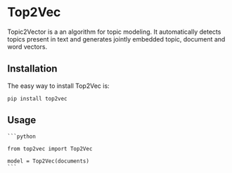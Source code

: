 Top2Vec
=======

Topic2Vector is a an algorithm for topic modeling. It automatically detects topics present in text
and generates jointly embedded topic, document and word vectors.

Installation
------------

The easy way to install Top2Vec is:

    pip install top2vec

Usage
-----

    ```python

    from top2vec import Top2Vec

    model = Top2Vec(documents)
    ```    

